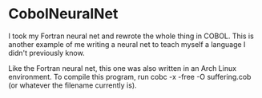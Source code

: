 # CobolNeuralNet
I took my Fortran neural net and rewrote the whole thing in COBOL.
This is another example of me writing a neural net to teach myself a language I didn't previously know.

Like the Fortran neural net, this one was also written in an Arch Linux environment. To compile this program, run cobc -x -free -O suffering.cob (or whatever the filename currently is).
